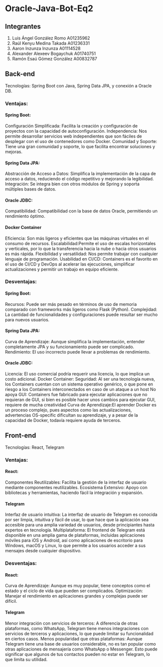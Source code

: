 # Oracle-Java-Bot-Eq2

## Integrantes

1. Luis Ángel González Romo A01235962
2. Raúl Kenyu Medina Takada A01236331
3. Aaron Inzunza Inzunza A01114528
4. Alexander Alexeev Bogaychuk A01740751
5. Ramón Esaú Gómez González A00832787




## Back-end
Tecnologías: Spring Boot con Java, Spring Data JPA, y conexión a Oracle DB.
### Ventajas:
#### Spring Boot:
Configuración Simplificada: Facilita la creación y configuración de proyectos con la capacidad de autoconfiguración.
Independencia: Nos permite desarrollar servicios web independientes que son fáciles de desplegar con el uso de contenedores como Docker.
Comunidad y Soporte: Tiene una gran comunidad y soporte, lo que facilita encontrar soluciones y mejoras.
#### Spring Data JPA:
Abstracción de Acceso a Datos: Simplifica la implementación de la capa de acceso a datos, reduciendo el código repetitivo y mejorando la legibilidad.
Integración: Se integra bien con otros módulos de Spring y soporta múltiples bases de datos.
#### Oracle JDBC:
Compatibilidad: Compatibilidad con la base de datos Oracle, permitiendo un rendimiento óptimo.
#### Docker Container
Eficiencia: Son más ligeros y eficientes que las máquinas virtuales en el consumo de recursos.
Escalabilidad:Permite el uso de escalas horizontales y verticales, por lo que la transferencia hacia la nube o hacia otros usuarios es más rápida.
Flexibilidad y versatilidad: Nos permite trabajar con cualquier lenguaje de programación.
Usabilidad en CI/CD: Containers es el favorito en el uso de CI/CD y DevOps al acelerar las ejecuciones, simplificar actualizaciones y permitir un trabajo en equipo eficiente.

### Desventajas:
#### Spring Boot:
Recursos: Puede ser más pesado en términos de uso de memoria comparado con frameworks más ligeros como Flask (Python).
Complejidad: La cantidad de funcionalidades y configuraciones puede resultar ser mucho para nuevos usuarios.
#### Spring Data JPA:
Curva de Aprendizaje: Aunque simplifica la implementación, entender completamente JPA y su funcionamiento puede ser complicado.
Rendimiento: El uso incorrecto puede llevar a problemas de rendimiento.
#### Oracle JDBC:
Licencia: El uso comercial podría requerir una licencia, lo que implica un costo adicional.
Docker Container:
Seguridad: Al ser una tecnología nueva, los Containers cuentan con un sistema operativo genérico, o que pone en riesgo a los Containers interconectados en caso de un ataque a un host
No apoya GUI: Containers fue fabricado para ejecutar aplicaciones que no requieran de GUI, si bien es posible hacer unos cambios para ejecutar GUI, requiere de mucha creatividad
Curva de Aprendizaje:El aprender Docker es un proceso complejo, pues aspectos como las actualizaciones, advertencias OS-specific dificultan su aprendizaje, y a pesar de la capacidad de Docker, todavía requiere ayuda de terceros.
## Front-end
Tecnologías: React, Telegram
### Ventajas:
#### React: 
Componentes Reutilizables: Facilita la gestión de la interfaz de usuario mediante componentes reutilizables.
Ecosistema Extensivo: Apoyo con bibliotecas y herramientas, haciendo fácil la integración y expansión.
#### Telegram
Interfaz de usuario intuitiva: La interfaz de usuario de Telegram es conocida por ser limpia, intuitiva y fácil de usar, lo que hace que la aplicación sea accesible para una amplia variedad de usuarios, desde principiantes hasta expertos en tecnología.
Multiplataforma: El frontend de Telegram está disponible en una amplia gama de plataformas, incluidas aplicaciones móviles para iOS y Android, así como aplicaciones de escritorio para Windows, macOS y Linux, lo que permite a los usuarios acceder a sus mensajes desde cualquier dispositivo.

### Desventajas:
#### React: 
Curva de Aprendizaje: Aunque es muy popular, tiene conceptos como el estado y el ciclo de vida que pueden ser complicados.
Optimización: Manejar el rendimiento en aplicaciones grandes y complejas puede ser difícil.
#### Telegram
Menor integración con servicios de terceros: A diferencia de otras plataformas, como WhatsApp, Telegram tiene menos integraciones con servicios de terceros y aplicaciones, lo que puede limitar su funcionalidad en ciertos casos.
Menos popularidad que otras plataformas: Aunque Telegram tiene una base de usuarios considerable, no es tan popular como otras aplicaciones de mensajería como WhatsApp o Messenger. Esto puede significar que algunos de tus contactos pueden no estar en Telegram, lo que limita su utilidad.

